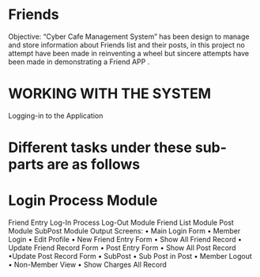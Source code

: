 # Friends
Objective: “Cyber Cafe Management System” has been design to manage and store information about Friends list and their posts, in this project no attempt have been made in reinventing a wheel but sincere attempts have been made in demonstrating a Friend APP .

# WORKING WITH THE SYSTEM
Logging-in to the Application

# Different tasks under these sub-parts are as follows

# Login Process Module
Friend Entry
Log-In Process
Log-Out Module
Friend List Module
Post Module
SubPost Module
Output Screens: • Main Login Form • Member Login • Edit Profile • New Friend Entry Form • Show All Friend Record • Update Friend Record Form • Post Entry Form • Show All Post Record •Update Post Record Form  • SubPost • Sub Post in Post • Member Logout • Non-Member View • Show Charges All Record
